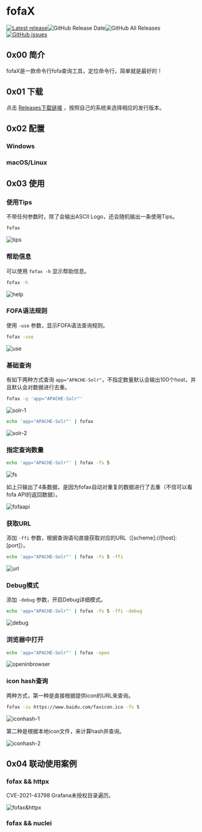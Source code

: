 # fofaX

[![Latest release](https://img.shields.io/github/v/release/xiecat/fofax)](https://github.com/xiecat/fofax/releases/latest)![GitHub Release Date](https://img.shields.io/github/release-date/xiecat/fofax)![GitHub All Releases](https://img.shields.io/github/downloads/xiecat/fofax/total)[![GitHub issues](https://img.shields.io/github/issues/xiecat/fofax)](https://github.com/xiecat/fofax/issues)

## 0x00 简介

fofaX是一款命令行fofa查询工具，定位命令行，简单就是最好的！

## 0x01 下载

点击 [Releases下载链接](https://github.com/xiecat/fofax/releases) ，按照自己的系统来选择相应的发行版本。

## 0x02 配置

### Windows



### macOS/Linux





## 0x03 使用

### 使用Tips

不带任何参数时，除了会输出ASCII Logo，还会随机输出一条使用Tips。

```bash
fofax
```

![tips](./docs/images/tips.png)



### 帮助信息

可以使用 `fofax -h` 显示帮助信息。

```bash
fofax -h
```

![help](./docs/images/help.png)

### FOFA语法规则

使用 `-use` 参数，显示FOFA语法查询规则。

```bash
fofax -use
```

![use](./docs/images/use.png)

### 基础查询

有如下两种方式查询 `app="APACHE-Solr"`，不指定数量默认会输出100个host，并且默认会对数据进行去重。

```bash
fofax -q 'app="APACHE-Solr"'
```

![solr-1](./docs/images/solr-1.png)

```bash
echo 'app="APACHE-Solr"' | fofax
```

![solr-2](./docs/images/solr-2.png)

### 指定查询数量

```bash
echo 'app="APACHE-Solr"' | fofax -fs 5
```

![fs](./docs/images/fs.png)

如上只输出了4条数据，是因为fofax自动对重复的数据进行了去重（不信可以看fofa API的返回数据）。

![fofaapi](./docs/images/fofaapi.png)

### 获取URL

添加 `-ffi` 参数，根据查询语句直接获取对应的URL（[scheme]://[host]:[port]）。

```bash
echo 'app="APACHE-Solr"' | fofax -fs 5 -ffi
```

![url](./docs/images/url.png)

### Debug模式

添加 `-debug` 参数，开启Debug详细模式。

```bash
echo 'app="APACHE-Solr"' | fofax -fs 5 -ffi -debug
```

![debug](./docs/images/debug.png)

### 浏览器中打开

```bash
echo 'app="APACHE-Solr"' | fofax -open
```

![openinbrowser](./docs/images/openinbrowser.gif)

### icon hash查询

两种方式，第一种是直接根据提供icon的URL来查询。

```bash
fofax -iu https://www.baidu.com/favicon.ico -fs 5
```

![iconhash-1](./docs/images/iconhash-1.png)

第二种是根据本地icon文件，来计算hash并查询。

![iconhash-2](./docs/images/iconhash-2.png)





## 0x04 联动使用案例

### fofax && httpx

CVE-2021-43798 Grafana未授权目录遍历。

![fofax&httpx](./docs/images/fofax&httpx.png)

### fofax && nuclei

